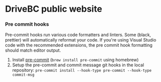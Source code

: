 # DriveBC public website

### <a name="pre-commit"></a>Pre commit hooks

Pre-commit hooks run various code formatters and linters. Some (black, prettier) will automatically reformat your code. If you're
using Visual Studio code with the recommended extensions, the pre commit hook formatting should match editor output.

1. Install [pre-commit](https://pre-commit.com/#install) (`brew install pre-commit` using homebrew)
2. Setup the pre-commit and commit message git hooks in the local repository: `pre-commit install --hook-type pre-commit --hook-type commit-msg`
